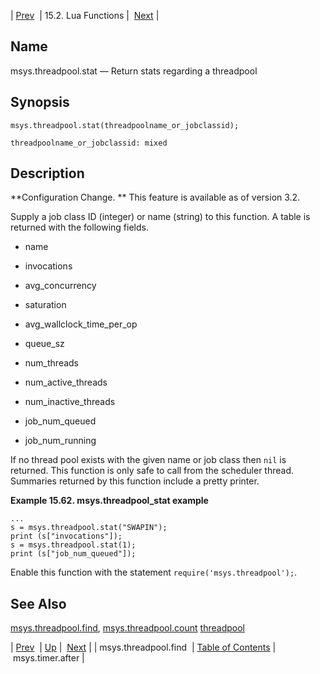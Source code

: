 | [Prev](lua.ref.msys.threadpool.find)  | 15.2. Lua Functions |  [Next](lua.ref.msys.timer.after.php) |

<a name="lua.ref.msys.threadpool.stat"></a>
## Name

msys.threadpool.stat — Return stats regarding a threadpool

<a name="idp27010864"></a>
## Synopsis

`msys.threadpool.stat(threadpoolname_or_jobclassid);`

`threadpoolname_or_jobclassid: mixed`<a name="idp27013584"></a>
## Description

**Configuration Change. ** This feature is available as of version 3.2.

Supply a job class ID (integer) or name (string) to this function. A table is returned with the following fields.

*   name

*   invocations

*   avg_concurrency

*   saturation

*   avg_wallclock_time_per_op

*   queue_sz

*   num_threads

*   num_active_threads

*   num_inactive_threads

*   job_num_queued

*   job_num_running

If no thread pool exists with the given name or job class then `nil` is returned. This function is only safe to call from the scheduler thread. Summaries returned by this function include a pretty printer.

<a name="lua.re.msys.threadpool_stat.example"></a>

**Example 15.62. msys.threadpool_stat example**

```
...
s = msys.threadpool.stat("SWAPIN");
print (s["invocations"]);
s = msys.threadpool.stat(1);
print (s["job_num_queued"]);
```

Enable this function with the statement `require('msys.threadpool');`.

<a name="idp27030640"></a>
## See Also

[msys.threadpool.find](lua.ref.msys.threadpool.find "msys.threadpool.find"), [msys.threadpool.count](lua.ref.msys.threadpool.count.php "msys.threadpool.count") [threadpool](conf.ref.threadpool.php "threadpool")

| [Prev](lua.ref.msys.threadpool.find)  | [Up](lua.function.details.php) |  [Next](lua.ref.msys.timer.after.php) |
| msys.threadpool.find  | [Table of Contents](index) |  msys.timer.after |
